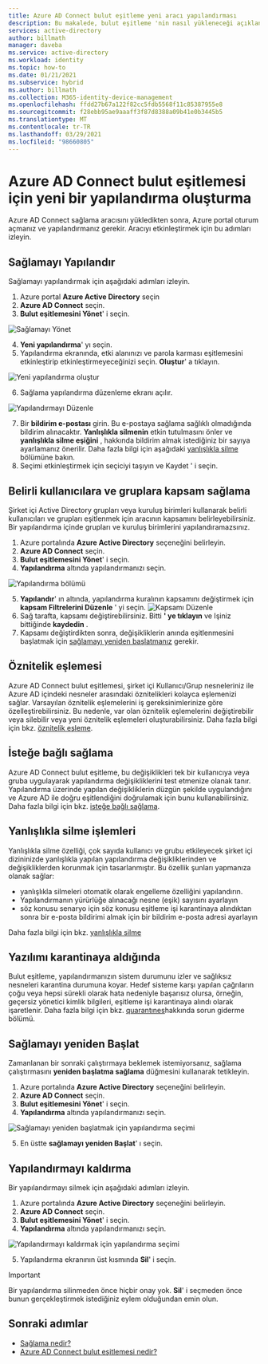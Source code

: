 ```yaml
---
title: Azure AD Connect bulut eşitleme yeni aracı yapılandırması
description: Bu makalede, bulut eşitleme 'nin nasıl yükleneceği açıklanır.
services: active-directory
author: billmath
manager: daveba
ms.service: active-directory
ms.workload: identity
ms.topic: how-to
ms.date: 01/21/2021
ms.subservice: hybrid
ms.author: billmath
ms.collection: M365-identity-device-management
ms.openlocfilehash: ffdd27b67a122f82cc5fdb5568f11c85387955e8
ms.sourcegitcommit: f28ebb95ae9aaaff3f87d8388a09b41e0b3445b5
ms.translationtype: MT
ms.contentlocale: tr-TR
ms.lasthandoff: 03/29/2021
ms.locfileid: "98660805"
---
```

# <a name="create-a-new-configuration-for-azure-ad-connect-cloud-sync"></a>Azure AD Connect bulut eşitlemesi için yeni bir yapılandırma oluşturma

Azure AD Connect sağlama aracısını yükledikten sonra, Azure portal oturum açmanız ve yapılandırmanız gerekir. Aracıyı etkinleştirmek için bu adımları izleyin.

## <a name="configure-provisioning"></a>Sağlamayı Yapılandır
Sağlamayı yapılandırmak için aşağıdaki adımları izleyin.

 1. Azure portal **Azure Active Directory** seçin
 2. **Azure AD Connect** seçin.
 3. **Bulut eşitlemesini Yönet**' i seçin.

 ![Sağlamayı Yönet](media/how-to-install/install-6.png)
 
 4. **Yeni yapılandırma**' yı seçin.
 5. Yapılandırma ekranında, etki alanınızı ve parola karması eşitlemesini etkinleştirip etkinleştirmeyeceğinizi seçin.  **Oluştur**' a tıklayın.  
 
 ![Yeni yapılandırma oluştur](media/how-to-configure/configure-1.png)


 6.  Sağlama yapılandırma düzenleme ekranı açılır.

   ![Yapılandırmayı Düzenle](media/how-to-configure/con-1.png)

 7. Bir **bildirim e-postası** girin. Bu e-postaya sağlama sağlıklı olmadığında bildirim alınacaktır.  **Yanlışlıkla silmenin** etkin tutulmasını önler ve **yanlışlıkla silme eşiğini** , hakkında bildirim almak istediğiniz bir sayıya ayarlamanız önerilir.  Daha fazla bilgi için aşağıdaki [yanlışlıkla silme](#accidental-deletions) bölümüne bakın.
 8. Seçimi etkinleştirmek için seçiciyi taşıyın ve Kaydet ' i seçin.

## <a name="scope-provisioning-to-specific-users-and-groups"></a>Belirli kullanıcılara ve gruplara kapsam sağlama
Şirket içi Active Directory grupları veya kuruluş birimleri kullanarak belirli kullanıcıları ve grupları eşitlenmek için aracının kapsamını belirleyebilirsiniz. Bir yapılandırma içinde grupları ve kuruluş birimlerini yapılandıramazsınız. 

 1.  Azure portalında **Azure Active Directory** seçeneğini belirleyin.
 2. **Azure AD Connect** seçin.
 3. **Bulut eşitlemesini Yönet**' i seçin.
 4. **Yapılandırma** altında yapılandırmanızı seçin.

 ![Yapılandırma bölümü](media/how-to-configure/scope-1.png)
 
 5. **Yapılandır**' ın altında, yapılandırma kuralının kapsamını değiştirmek için **kapsam Filtrelerini Düzenle** ' yi seçin.
 ![Kapsamı Düzenle](media/how-to-configure/scope-3.png)
 7. Sağ tarafta, kapsamı değiştirebilirsiniz.  Bitti **' ye tıklayın**  ve Işiniz bittiğinde **kaydedin** .
 8. Kapsamı değiştirdikten sonra, değişikliklerin anında eşitlenmesini başlatmak için [sağlamayı yeniden başlatmanız](#restart-provisioning) gerekir.

## <a name="attribute-mapping"></a>Öznitelik eşlemesi
Azure AD Connect bulut eşitlemesi, şirket içi Kullanıcı/Grup nesneleriniz ile Azure AD içindeki nesneler arasındaki öznitelikleri kolayca eşlemenizi sağlar.  Varsayılan öznitelik eşlemelerini iş gereksinimlerinize göre özelleştirebilirsiniz. Bu nedenle, var olan öznitelik eşlemelerini değiştirebilir veya silebilir veya yeni öznitelik eşlemeleri oluşturabilirsiniz.  Daha fazla bilgi için bkz. [öznitelik eşleme](how-to-attribute-mapping.md).

## <a name="on-demand-provisioning"></a>İsteğe bağlı sağlama
Azure AD Connect bulut eşitleme, bu değişiklikleri tek bir kullanıcıya veya gruba uygulayarak yapılandırma değişikliklerini test etmenize olanak tanır.  Yapılandırma üzerinde yapılan değişikliklerin düzgün şekilde uygulandığını ve Azure AD ile doğru eşitlendiğini doğrulamak için bunu kullanabilirsiniz.  Daha fazla bilgi için bkz. [isteğe bağlı sağlama](how-to-on-demand-provision.md).

## <a name="accidental-deletions"></a>Yanlışlıkla silme işlemleri
Yanlışlıkla silme özelliği, çok sayıda kullanıcı ve grubu etkileyecek şirket içi dizininizde yanlışlıkla yapılan yapılandırma değişikliklerinden ve değişikliklerden korunmak için tasarlanmıştır.  Bu özellik şunları yapmanıza olanak sağlar:

- yanlışlıkla silmeleri otomatik olarak engelleme özelliğini yapılandırın. 
- Yapılandırmanın yürürlüğe alınacağı nesne (eşik) sayısını ayarlayın 
- söz konusu senaryo için söz konusu eşitleme işi karantinaya alındıktan sonra bir e-posta bildirimi almak için bir bildirim e-posta adresi ayarlayın 

Daha fazla bilgi için bkz. [yanlışlıkla silme](how-to-accidental-deletes.md)

## <a name="quarantines"></a>Yazılımı karantinaya aldığında
Bulut eşitleme, yapılandırmanızın sistem durumunu izler ve sağlıksız nesneleri karantina durumuna koyar. Hedef sisteme karşı yapılan çağrıların çoğu veya hepsi sürekli olarak hata nedeniyle başarısız olursa, örneğin, geçersiz yönetici kimlik bilgileri, eşitleme işi karantinaya alındı olarak işaretlenir.  Daha fazla bilgi için bkz. [quarantınes](how-to-troubleshoot.md#provisioning-quarantined-problems)hakkında sorun giderme bölümü.

## <a name="restart-provisioning"></a>Sağlamayı yeniden Başlat 
Zamanlanan bir sonraki çalıştırmaya beklemek istemiyorsanız, sağlama çalıştırmasını **yeniden başlatma sağlama** düğmesini kullanarak tetikleyin. 
 1.  Azure portalında **Azure Active Directory** seçeneğini belirleyin.
 2. **Azure AD Connect** seçin.
 3.  **Bulut eşitlemesini Yönet**' i seçin.
 4. **Yapılandırma** altında yapılandırmanızı seçin.

   ![Sağlamayı yeniden başlatmak için yapılandırma seçimi](media/how-to-configure/scope-1.png)

 5. En üstte **sağlamayı yeniden Başlat**' ı seçin.

## <a name="remove-a-configuration"></a>Yapılandırmayı kaldırma
Bir yapılandırmayı silmek için aşağıdaki adımları izleyin.

 1.  Azure portalında **Azure Active Directory** seçeneğini belirleyin.
 2. **Azure AD Connect** seçin.
 3. **Bulut eşitlemesini Yönet**' i seçin.
 4. **Yapılandırma** altında yapılandırmanızı seçin.
   
   ![Yapılandırmayı kaldırmak için yapılandırma seçimi](media/how-to-configure/scope-1.png)

 5. Yapılandırma ekranının üst kısmında **Sil**' i seçin.

>[!IMPORTANT]
>Bir yapılandırma silinmeden önce hiçbir onay yok. **Sil**' i seçmeden önce bunun gerçekleştirmek istediğiniz eylem olduğundan emin olun.


## <a name="next-steps"></a>Sonraki adımlar 

- [Sağlama nedir?](what-is-provisioning.md)
- [Azure AD Connect bulut eşitlemesi nedir?](what-is-cloud-sync.md)
